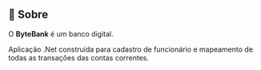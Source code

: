 
## 🔖 Sobre

O <strong>ByteBank</strong> é um banco digital.

Aplicação .Net construida para cadastro de funcionário e mapeamento de todas as transações das contas correntes.